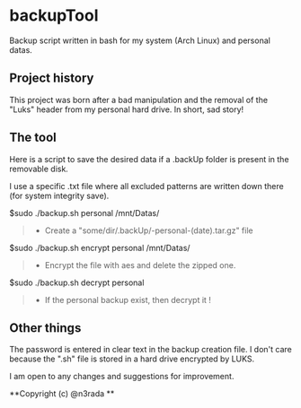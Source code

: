 # backupTool
Backup script written in bash for my system (Arch Linux) and personal datas.

## Project history
This project was born after a bad manipulation and the removal of the "Luks" header from my personal hard drive. In short, sad story!

## The tool
Here is a script to save the desired data if a .backUp folder is present in the removable disk.

I use a specific .txt file where all excluded patterns are written down there (for system integrity save).

$sudo ./backup.sh personal /mnt/Datas/
>- Create a "some/dir/.backUp/<yourDistro>-personal-(date).tar.gz" file

$sudo ./backup.sh encrypt personal /mnt/Datas/
>- Encrypt the file with aes and delete the zipped one.

$sudo ./backup.sh decrypt personal
>- If the personal backup exist, then decrypt it !


## Other things
The password is entered in clear text in the backup creation file.
I don't care because the ".sh" file is stored in a hard drive encrypted by LUKS.


I am open to any changes and suggestions for improvement.


**Copyright (c) @n3rada **

